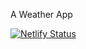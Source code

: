 A Weather App

[![Netlify Status](https://api.netlify.com/api/v1/badges/ec1fe897-dd6b-404d-9d9a-a2b2c2c4bda9/deploy-status)](https://app.netlify.com/sites/react-weatherfy/deploys)

